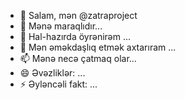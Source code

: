 - 👋 Salam, mən @zatraproject
- 👀 Mənə maraqlıdır...
- 🌱 Hal-hazırda öyrənirəm ...
- 💞️ Mən əməkdaşlıq etmək axtarıram ...
- 📫 Mənə necə çatmaq olar...
- 😄 Əvəzliklər: ...
- ⚡ Əyləncəli fakt: ...

<!---
zatraproject/zatraproject ✨ xüsusi ✨ repozitorudur, çünki onun README.md (bu fayl) GitHub profilinizdə görünür.
Dəyişikliklərinizə nəzər salmaq üçün Önizləmə linkinə klikləyə bilərsiniz.
--->

